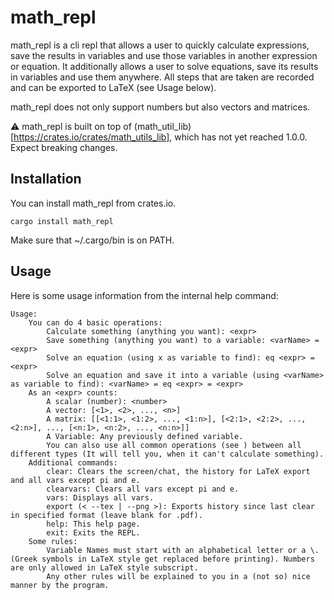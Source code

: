 # math_repl

math_repl is a cli repl that allows a user to quickly calculate expressions, save the results in variables and use those variables in another expression or equation. It additionally allows a user to solve equations, save its results in variables and use them anywhere. All steps that are taken are recorded and can be exported to LaTeX (see Usage below).

math_repl does not only support numbers but also vectors and matrices.

:warning: math_repl is built on top of (math_util_lib)[https://crates.io/crates/math_utils_lib], which has not yet reached 1.0.0. Expect breaking changes.

## Installation

You can install math_repl from crates.io.

```
cargo install math_repl
```

Make sure that ~/.cargo/bin is on PATH.

## Usage
Here is some usage information from the internal help command:

```
Usage:
    You can do 4 basic operations:
        Calculate something (anything you want): <expr>
        Save something (anything you want) to a variable: <varName> = <expr>
        Solve an equation (using x as variable to find): eq <expr> = <expr>
        Solve an equation and save it into a variable (using <varName> as variable to find): <varName> = eq <expr> = <expr>
    As an <expr> counts:
        A scalar (number): <number>
        A vector: [<1>, <2>, ..., <n>]
        A matrix: [[<1:1>, <1:2>, ..., <1:n>], [<2:1>, <2:2>, ..., <2:n>], ..., [<n:1>, <n:2>, ..., <n:n>]]
        A Variable: Any previously defined variable.
        You can also use all common operations (see ) between all different types (It will tell you, when it can't calculate something).
    Additional commands:
        clear: Clears the screen/chat, the history for LaTeX export and all vars except pi and e.
        clearvars: Clears all vars except pi and e.
        vars: Displays all vars.
        export (< --tex | --png >): Exports history since last clear in specified format (leave blank for .pdf).
        help: This help page.
        exit: Exits the REPL.
    Some rules:
        Variable Names must start with an alphabetical letter or a \. (Greek symbols in LaTeX style get replaced before printing). Numbers are only allowed in LaTeX style subscript.
        Any other rules will be explained to you in a (not so) nice manner by the program.
```
